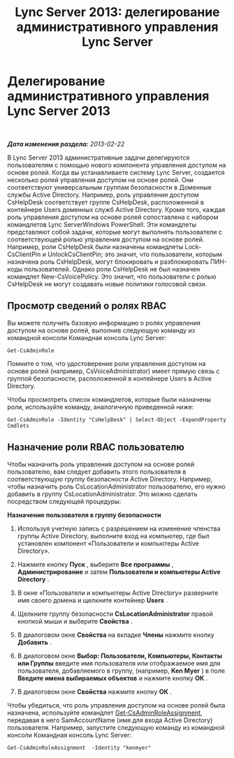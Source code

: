 ﻿---
title: 'Lync Server 2013: делегирование административного управления Lync Server'
TOCTitle: Делегирование административного управления Lync Server 2013
ms:assetid: 0f378eff-8ef4-4c60-9fd2-67d7ee259ef8
ms:mtpsurl: https://technet.microsoft.com/ru-ru/library/Gg520951(v=OCS.15)
ms:contentKeyID: 49308952
ms.date: 05/19/2016
mtps_version: v=OCS.15
ms.translationtype: HT
---

# Делегирование административного управления Lync Server 2013

 

_**Дата изменения раздела:** 2013-02-22_

В Lync Server 2013 административные задачи делегируются пользователям с помощью нового компонента управления доступом на основе ролей. Когда вы устанавливаете систему Lync Server, создается несколько ролей управления доступом на основе ролей. Они соответствуют универсальным группам безопасности в Доменные службы Active Directory. Например, роль управления доступом CsHelpDesk соответствует группе CsHelpDesk, расположенной в контейнере Users доменных служб Active Directory. Кроме того, каждая роль управления доступом на основе ролей сопоставлена с набором командлетов Lync ServerWindows PowerShell. Эти командлеты представляют собой задачи, которые могут выполнять пользователи с соответствующей ролью управления доступом на основе ролей. Например, роли CsHelpDesk были назначены командлеты Lock-CsClientPin и UnlockCsClientPin; это значит, что пользователи, которым назначена роль CsHelpDesk, могут блокировать и разблокировать ПИН-коды пользователей. Однако роли CsHelpDesk не был назначен командлет New-CsVoicePolicy. Это значит, что пользователи с ролью CsHelpDesk не могут создавать новые политики голосовой связи.

## Просмотр сведений о ролях RBAC

Вы можете получить базовую информацию о ролях управления доступом на основе ролей, выполнив следующую команду из командной консоли Командная консоль Lync Server:

    Get-CsAdminRole

Помните о том, что удостоверение роли управления доступом на основе ролей (например, CsVoiceAdministrator) имеет прямую связь с группой безопасности, расположенной в контейнере Users в Active Directory.

Чтобы просмотреть список командлетов, которые были назначены роли, используйте команду, аналогичную приведенной ниже:

    Get-CsAdminRole -Identity "CsHelpDesk" | Select-Object -ExpandProperty Cmdlets

## Назначение роли RBAC пользователю

Чтобы назначить роль управления доступом на основе ролей пользователю, вам следует добавить этого пользователя в соответствующую группу безопасности Active Directory. Например, чтобы назначить роль CsLocationAdministrator пользователю, его нужно добавить в группу CsLocationAdministrator. Это можно сделать посредством следующей процедуры:

**Назначение пользователя в группу безопасности**

1.  Используя учетную запись с разрешением на изменение членства группы Active Directory, выполните вход на компьютер, где был установлен компонент «Пользователи и компьютеры Active Directory».

2.  Нажмите кнопку **Пуск** , выберите **Все программы** , **Администрирование** и затем **Пользователи и компьютеры Active Directory** .

3.  В окне «Пользователи и компьютеры Active Directory» разверните имя своего домена и щелкните контейнер **Users** .

4.  Щелкните группу безопасности **CsLocationAdministrator** правой кнопкой мыши и выберите **Свойства** .

5.  В диалоговом окне **Свойства** на вкладке **Члены** нажмите кнопку **Добавить** .

6.  В диалоговом окне **Выбор: Пользователи, Компьютеры, Контакты или Группы** введите имя пользователя или отображаемое имя для пользователя, добавляемого в группу, (например, **Ken Myer** ) в поле **Введите имена выбираемых объектов** и нажмите кнопку **ОК** .

7.  В диалоговом окне **Свойства** нажмите кнопку **ОК** .

Чтобы убедиться, что роль управления доступом на основе ролей была назначена, используйте командлет [Get-CsAdminRoleAssignment](get-csadminroleassignment.md), передавая в него SamAccountName (имя для входа Active Directory) пользователя. Например, запустите следующую команду из командной консоли Командная консоль Lync Server:

    Get-CsAdminRoleAssignment  -Identity "kenmyer"

